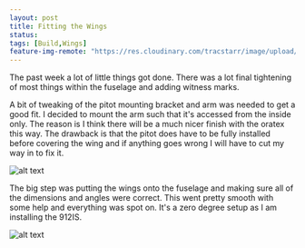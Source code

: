 ```yaml
---
layout: post
title: Fitting the Wings
status: 
tags: [Build,Wings]
feature-img-remote: "https://res.cloudinary.com/tracstarr/image/upload/c_fill,g_auto,h_250,w_970/v1545770041/Kitfox/20181204_140522.jpg"
---
```


The past week a lot of little things got done. There was a lot final tightening of most things within the fuselage and 
adding witness marks. 

A bit of tweaking of the pitot mounting bracket and arm was needed to get a good fit. I decided to mount the arm such
that it's accessed from the inside only. The reason is I think there will be a much nicer finish with the oratex this 
way. The drawback is that the pitot does have to be fully installed before covering the wing and if anything goes wrong
I will have to cut my way in to fix it. 

![alt text](https://res.cloudinary.com/tracstarr/image/upload/c_scale,w_200/v1545770002/Kitfox/20181207_133422.jpg)

The big step was putting the wings onto the fuselage and making sure all of the dimensions and angles were correct. This
went pretty smooth with some help and everything was spot on. It's a zero degree setup as I am installing the 912IS. 

![alt text](https://res.cloudinary.com/tracstarr/image/upload/c_scale,h_300/v1545770019/Kitfox/20181204_142548.jpg)

